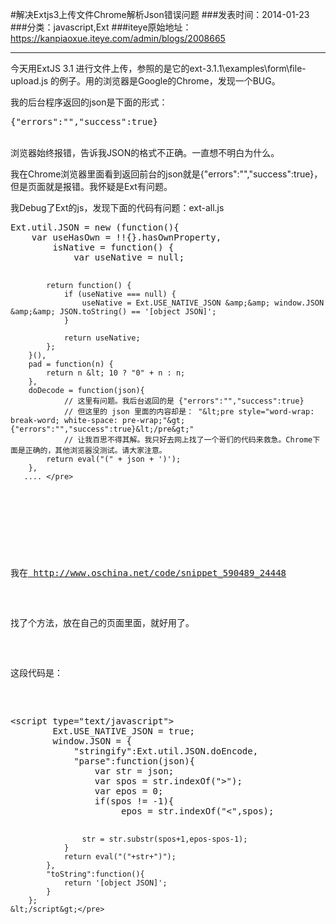 #解决Extjs3上传文件Chrome解析Json错误问题
###发表时间：2014-01-23
###分类：javascript,Ext
###iteye原始地址：<a href="https://kanpiaoxue.iteye.com/admin/blogs/2008665" target="_blank">https://kanpiaoxue.iteye.com/admin/blogs/2008665</a>

---

<div class="iteye-blog-content-contain" style="font-size: 14px;"> 
 <p>今天用ExtJS 3.1 进行文件上传，参照的是它的ext-3.1.1\examples\form\file-upload.js 的例子。用的浏览器是Google的Chrome，发现一个BUG。</p> 
 <p>我的后台程序返回的json是下面的形式：</p> 
 <pre name="code" class="java">{"errors":"","success":true}	</pre> 
 <p>&nbsp;<br>浏览器始终报错，告诉我JSON的格式不正确。一直想不明白为什么。</p> 
 <p>我在Chrome浏览器里面看到返回前台的json就是{"errors":"","success":true}，但是页面就是报错。我怀疑是Ext有问题。</p> 
 <p>我Debug了Ext的js，发现下面的代码有问题：ext-all.js</p> 
 <pre name="code" class="js">Ext.util.JSON = new (function(){
    var useHasOwn = !!{}.hasOwnProperty,
        isNative = function() {
            var useNative = null;

            return function() {
                if (useNative === null) {
                    useNative = Ext.USE_NATIVE_JSON &amp;&amp; window.JSON &amp;&amp; JSON.toString() == '[object JSON]';
                }
        
                return useNative;
            };
        }(),
        pad = function(n) {
            return n &lt; 10 ? "0" + n : n;
        },
        doDecode = function(json){
        		// 这里有问题。我后台返回的是 {"errors":"","success":true}	
        		// 但这里的 json 里面的内容却是： "&lt;pre style="word-wrap: break-word; white-space: pre-wrap;"&gt;{"errors":"","success":true}&lt;/pre&gt;"
        		// 让我百思不得其解。我只好去网上找了一个哥们的代码来救急。Chrome下面是正确的，其他浏览器没测试。请大家注意。
            return eval("(" + json + ')');    
        },
       .... </pre> 
 <p>&nbsp;</p> 
 <p>我在<a href="http://www.oschina.net/code/snippet_590489_24448">&nbsp;http://www.oschina.net/code/snippet_590489_24448</a></p> 
 <p>找了个方法，放在自己的页面里面，就好用了。</p> 
 <p>这段代码是：</p> 
 <pre name="code" class="js">&lt;script type="text/javascript"&gt;
		Ext.USE_NATIVE_JSON = true;
		window.JSON = {
			"stringify":Ext.util.JSON.doEncode,
			"parse":function(json){
				var str = json;
				var spos = str.indexOf("&gt;");
				var epos = 0;
				if(spos != -1){
					 epos = str.indexOf("&lt;",spos);
					
					str = str.substr(spos+1,epos-spos-1); 
				}
				return eval("("+str+")");
			},
			"toString":function(){
				return '[object JSON]';
			}
		};
	&lt;/script&gt;</pre> 
 <p>&nbsp;</p> 
 <p>&nbsp;</p> 
 <p>&nbsp;</p> 
 <p>&nbsp;</p> 
</div>